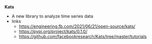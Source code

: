**Kats**
- A new library to analyze time series data
- links
	- https://engineering.fb.com/2021/06/21/open-source/kats/
	- https://pypi.org/project/kats/0.1.0/
	- https://github.com/facebookresearch/Kats/tree/master/tutorials


